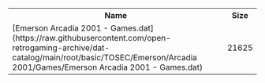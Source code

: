 <table>
<tr><th>Name</th><th>Size</th></tr>
<tr><td>
[Emerson Arcadia 2001 - Games.dat](https://raw.githubusercontent.com/open-retrogaming-archive/dat-catalog/main/root/basic/TOSEC/Emerson/Arcadia 2001/Games/Emerson Arcadia 2001 - Games.dat)
</td><td>21625</td></tr>
</table>

